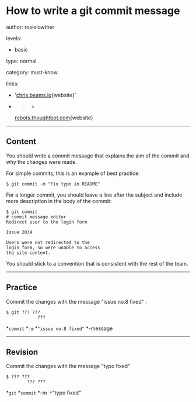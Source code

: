 # How to write a git commit message
author: rosielowther

levels:

  - basic

type: normal

category: must-know

links:

  - '[chris.beams.io](http://chris.beams.io/posts/git-commit/){website}'

  - >-
    [robots.thoughtbot.com](https://robots.thoughtbot.com/5-useful-tips-for-a-better-commit-message){website}

---
## Content

You should write a commit message that explains the aim of the commit and why the changes were made.

For simple commits, this is an example of best practice:
```
$ git commit -m "Fix typo in README"
```

For a longer commit, you should leave a line after the subject and include more description in the body of the commit:
```
$ git commit
# commit message editor
Redirect user to the login form

Issue 2034

Users were not redirected to the 
login form, so were unable to access 
the site content.
```

You should stick to a convention that is consistent with the rest of the team.

---
## Practice

Commit the changes with the message "issue no.8 fixed" :
```
$ git ??? ??? 
            ???
```
*`commit`
*`-m`
*`"issue no.8 fixed"`
*-message

---
## Revision

Commit the changes with the message "typo fixed"
```
$ ??? ??? 
        ??? ???
```
*`git`
*`commit`
*-m`
*`"typo fixed"`